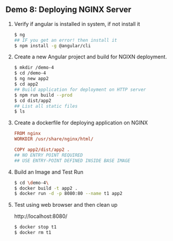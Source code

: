 ## Demo 8: Deploying NGINX Server

1.  Verify if angular is installed in system, if not install it

    ```bash
    $ ng 
    ## IF you get an error! then install it
    $ npm install -g @angular/cli
    ```

2.  Create a new Angular project and build for NGIXN deployment.

    ```bash
    $ mkdir /demo-4
    $ cd /demo-4
    $ ng new app2
    $ cd app2
    ## Build application for deployment on HTTP server
    $ npm run build --prod
    $ cd dist/app2
    ## List all static files
    $ ls
    ```

3.  Create a dockerfile for deploying application on NGINX

    ```ini
    FROM nginx
    WORKDIR /usr/share/nginx/html/

    COPY app2/dist/app2 .
    ## NO ENTRY POINT REQUIRED
    ## USE ENTRY-POINT DEFINED INSIDE BASE IMAGE
    ```

4.  Build an Image and Test Run

    ```bash
    $ cd \demo-4\
    $ docker build -t app2 .
    $ docker run -d -p 8080:80 --name t1 app2
    ```

5.  Test using web browser and then clean up

    http://localhost:8080/
    
    ```bash
    $ docker stop t1
    $ docker rm t1
    ```
